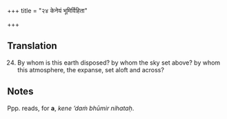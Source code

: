 +++
title = "२४ केनेयं भूमिर्विहिता"

+++
## Translation
24. By whom is this earth disposed? by whom the sky set above? by whom  
this atmosphere, the expanse, set aloft and across?

## Notes
Ppp. reads, for **a**, *kene ’daṁ bhūmir nihataḥ*.
